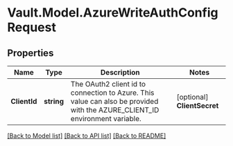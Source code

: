# Vault.Model.AzureWriteAuthConfigRequest

## Properties

Name | Type | Description | Notes
------------ | ------------- | ------------- | -------------
**ClientId** | **string** | The OAuth2 client id to connection to Azure. This value can also be provided with the AZURE_CLIENT_ID environment variable. | [optional] **ClientSecret** | **string** | The OAuth2 client secret to connection to Azure. This value can also be provided with the AZURE_CLIENT_SECRET environment variable. | [optional] **Environment** | **string** | The Azure environment name. If not provided, AzurePublicCloud is used. This value can also be provided with the AZURE_ENVIRONMENT environment variable. | [optional] **Resource** | **string** | The resource URL for the vault application in Azure Active Directory. This value can also be provided with the AZURE_AD_RESOURCE environment variable. | [optional] **TenantId** | **string** | The tenant id for the Azure Active Directory. This is sometimes referred to as Directory ID in AD. This value can also be provided with the AZURE_TENANT_ID environment variable. | [optional] 

[[Back to Model list]](../README.md#documentation-for-models) [[Back to API list]](../README.md#documentation-for-api-endpoints) [[Back to README]](../README.md)

